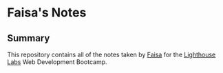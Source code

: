 # Faisa's Notes

## Summary 

This repository contains all of the notes taken by [Faisa](https://github.com/absentpassenger) for the [Lighthouse Labs](https://www.lighthouselabs.ca/) Web Development Bootcamp.